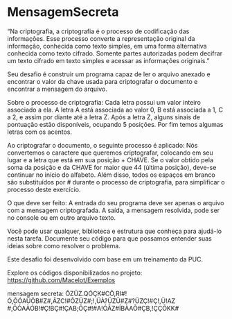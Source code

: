 # MensagemSecreta

“Na criptografia, a criptografia é o processo de codificação das informações. Esse processo converte a representação original da informação, conhecida como texto simples, em uma forma alternativa conhecida como texto cifrado. Somente partes autorizadas podem decifrar um texto cifrado em texto simples e acessar as informações originais.”

Seu desafio é construir um programa capaz de ler o arquivo anexado e encontrar o valor da chave usada para criptografar o documento e encontrar a mensagem do arquivo.

Sobre o processo de criptografia:
Cada letra possui um valor inteiro associado a ela. A letra A está associada ao valor 0, B está associada a 1, C a 2, e assim por diante até a letra Z. Após a letra Z, alguns sinais de pontuação estão disponíveis, ocupando 5 posições. Por fim temos algumas letras com os acentos.

Ao criptografar o documento, o seguinte processo é aplicado:
Nós convertemos o caractere que queremos criptografar, colocando em seu lugar e a letra que está em sua posição + CHAVE. 
Se o valor obtido pela soma da posição e da CHAVE for maior que 44 (última posição), deve-se continuar no início do alfabeto. Além disso, todos os espaços em branco são substituídos por # durante o processo de criptografia, para simplificar o processo deste exercício.

O que deve ser feito:
A entrada do seu programa deve ser apenas o arquivo com a mensagem criptografada.
A saída, a mensagem resolvida, pode ser no console ou em outro arquivo texto.

Você pode usar qualquer, biblioteca e estrutura que conheça para ajudá-lo nesta tarefa. 
Documente seu código para que possamos entender suas ideias sobre como resolver o problema.

Este desafio foi desenvolvido com base em um treinamento da PUC.

Explore os códigos disponibilizados no projeto: 
https://github.com/Macelot/Exemplos

mensagem secreta:
ÔZÜZ.QÓÇK#CÕ,RI#!Ó,ÕÓAÜÕB#Z#,ÃZC!#ÔZÜZ#;!,ÜÀ?ÜZÜ#Z#?ÜZÇ!#Ç!,Ü!AZ
#,ÕÓAÀÓB!#Ç!BÇ#!ÇAB;ÕÇ#!#A!ÓÃZ#ÍBÀAÕ#ÇB,!ÇÇÕKK#
